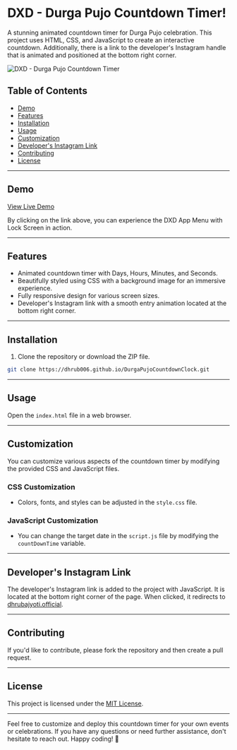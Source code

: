 # DXD - Durga Pujo Countdown Timer!

A stunning animated countdown timer for Durga Pujo celebration. This project uses HTML, CSS, and JavaScript to create an interactive countdown. Additionally, there is a link to the developer's Instagram handle that is animated and positioned at the bottom right corner.

![DXD - Durga Pujo Countdown Timer](https://iili.io/J3zOW4n.png)

## Table of Contents
- [Demo](#demo)
- [Features](#features)
- [Installation](#installation)
- [Usage](#usage)
- [Customization](#customization)
- [Developer's Instagram Link](#developers-instagram-link)
- [Contributing](#contributing)
- [License](#license)

---

## Demo

[View Live Demo](https://dhrub006.github.io/DurgaPujoCountdownClock/)

By clicking on the link above, you can experience the DXD App Menu with Lock Screen in action.

---

## Features

- Animated countdown timer with Days, Hours, Minutes, and Seconds.
- Beautifully styled using CSS with a background image for an immersive experience.
- Fully responsive design for various screen sizes.
- Developer's Instagram link with a smooth entry animation located at the bottom right corner.

---

## Installation

1. Clone the repository or download the ZIP file.

```bash
git clone https://dhrub006.github.io/DurgaPujoCountdownClock.git
```

---

## Usage

Open the `index.html` file in a web browser.

---

## Customization

You can customize various aspects of the countdown timer by modifying the provided CSS and JavaScript files.

### CSS Customization

- Colors, fonts, and styles can be adjusted in the `style.css` file.

### JavaScript Customization

- You can change the target date in the `script.js` file by modifying the `countDownTime` variable.

---

## Developer's Instagram Link

The developer's Instagram link is added to the project with JavaScript. It is located at the bottom right corner of the page. When clicked, it redirects to [dhrubajyoti.official](https://www.instagram.com/dhrubajyoti.official/).

---

## Contributing

If you'd like to contribute, please fork the repository and then create a pull request.

---

## License

This project is licensed under the [MIT License](https://tx.me/DHRUBDXD).

---

Feel free to customize and deploy this countdown timer for your own events or celebrations. If you have any questions or need further assistance, don't hesitate to reach out. Happy coding! 🎉
